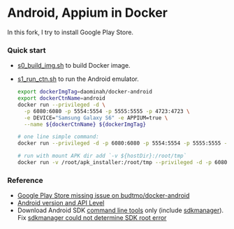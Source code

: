 #  Android, Appium in Docker

In this fork, I try to install Google Play Store.

### Quick start

* [s0_build_img.sh](s0_build_img.sh) to build Docker image.
* [s1_run_ctn.sh](s1_run_ctn.sh) to run the Android emulator. 

  ````bash
  export dockerImgTag=daominah/docker-android
  export dockerCtnName=android
  docker run --privileged -d \
    -p 6080:6080 -p 5554:5554 -p 5555:5555 -p 4723:4723 \
    -e DEVICE="Samsung Galaxy S6" -e APPIUM=true \
    --name ${dockerCtnName} ${dockerImgTag}
  
  # one line simple command:
  docker run --privileged -d -p 6080:6080 -p 5554:5554 -p 5555:5555 -p 4723:4723 -e 'DEVICE=Samsung Galaxy S9' -e APPIUM=true --name android daominah/docker-android
  
  # run with mount APK dir add `-v ${hostDir}:/root/tmp`
  docker run -v /root/apk_installer:/root/tmp --privileged -d -p 6080:6080 -p 5554:5554 -p 5555:5555 -p 4723:4723 -e 'DEVICE=Samsung Galaxy S9' -e APPIUM=true --name android daominah/docker-android
  ````

### Reference

* [Google Play Store missing issue on budtmo/docker-android](https://github.com/budtmo/docker-android/issues/130)
* [Android version and API Level](https://developer.android.com/guide/topics/manifest/uses-sdk-element)
* Download Android SDK [command line tools](https://developer.android.com/studio/index.html#command-line-tools-only) only
  (include [sdkmanager](https://developer.android.com/tools/sdkmanager)).  
  Fix [sdkmanager could not determine SDK root error](https://stackoverflow.com/a/67413427/4097963)
